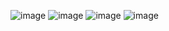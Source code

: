 ![image](https://github.com/user-attachments/assets/e740f919-0a5c-4f69-afc5-8393152c13b8)
![image](https://github.com/user-attachments/assets/32bec735-8d46-46a0-8e38-776e92236793)
![image](https://github.com/user-attachments/assets/5e25f81c-b9bf-47d8-9d47-40ec8955d711)
![image](https://github.com/user-attachments/assets/ea4ccfa9-dfd1-4b51-913b-be55edfb2544)

